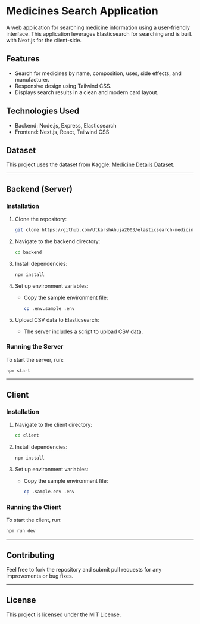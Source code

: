 
# Medicines Search Application

A web application for searching medicine information using a user-friendly interface. This application leverages Elasticsearch for searching and is built with Next.js for the client-side.

## Features

- Search for medicines by name, composition, uses, side effects, and manufacturer.
- Responsive design using Tailwind CSS.
- Displays search results in a clean and modern card layout.

## Technologies Used

- Backend: Node.js, Express, Elasticsearch
- Frontend: Next.js, React, Tailwind CSS

## Dataset

This project uses the dataset from Kaggle: [Medicine Details Dataset](https://www.kaggle.com/datasets/singhnavjot2062001/11000-medicine-details).

---

## Backend (Server)

### Installation

1. Clone the repository:
   ```bash
   git clone https://github.com/UtkarshAhuja2003/elasticsearch-medicine.git
   ```

2. Navigate to the backend directory:
   ```bash
   cd backend
   ```

3. Install dependencies:
   ```bash
   npm install
   ```

4. Set up environment variables:
   - Copy the sample environment file:
     ```bash
     cp .env.sample .env
     ```

5. Upload CSV data to Elasticsearch:
   - The server includes a script to upload CSV data.

### Running the Server

To start the server, run:
```bash
npm start
```

---

## Client

### Installation

1. Navigate to the client directory:
   ```bash
   cd client
   ```

2. Install dependencies:
   ```bash
   npm install
   ```

3. Set up environment variables:
   - Copy the sample environment file:
     ```bash
     cp .sample.env .env
     ```

### Running the Client

To start the client, run:
```bash
npm run dev
```

---


## Contributing

Feel free to fork the repository and submit pull requests for any improvements or bug fixes.

---

## License

This project is licensed under the MIT License.
